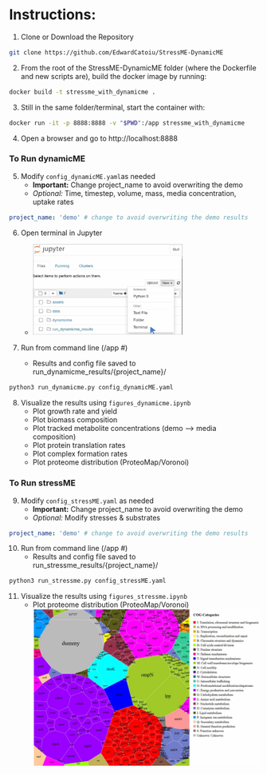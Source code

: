 # Instructions:
1. Clone or Download the Repository
```bash
git clone https://github.com/EdwardCatoiu/StressME-DynamicME
```
2. From the root of the StressME-DynamicME folder (where the Dockerfile and new scripts are), build the docker image by running: 
```bash
docker build -t stressme_with_dynamicme .
```
3. Still in the same folder/terminal, start the container with:
```bash
docker run -it -p 8888:8888 -v "$PWD":/app stressme_with_dynamicme
```
4. Open a browser and go to http://localhost:8888


### To Run dynamicME 
5. Modify `config_dynamicME.yaml`as needed 
    - **Important:** Change project_name to avoid overwriting the demo
    - *Optional:* Time, timestep, volume, mass, media concentration, uptake rates
```yaml
project_name: 'demo' # change to avoid overwriting the demo results
```
6. Open terminal in Jupyter  
    - <img src="assets/open_terminal.jpg" alt="Open new terminal" width="300"/>

7. Run from command line (/app #)
    - Results and config file saved to run_dynamicme_results/{project_name}/
```bash
python3 run_dynamicme.py config_dynamicME.yaml
```
  

8. Visualize the results using `figures_dynamicme.ipynb`
    - Plot growth rate and yield
    - Plot biomass composition
    - Plot tracked metabolite concentrations (demo --> media composition)
    - Plot protein translation rates
    - Plot complex formation rates
    - Plot proteome distribution (ProteoMap/Voronoi)

### To Run stressME 
9. Modify `config_stressME.yaml` as needed
    - **Important:** Change project_name to avoid overwriting the demo
    - *Optional:* Modify stresses & substrates
```yaml
project_name: 'demo' # change to avoid overwriting the demo results
```

10. Run from command line (/app #)
    - Results and config file saved to run_stressme_results/{project_name}/

```bash
python3 run_stressme.py config_stressME.yaml
```

11. Visualize the results using `figures_stressme.ipynb`
    - Plot proteome distribution (ProteoMap/Voronoi) <img src="assets/voronoi_acetate.jpg" alt="Open new terminal" width="500"/>
